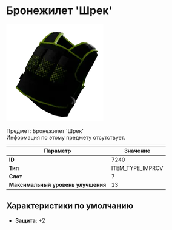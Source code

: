 # Бронежилет 'Шрек'

![Item Image](../img/7240.webp?raw=true)

Предмет: Бронежилет 'Шрек'<br>Информация по этому предмету отсутствует.


| Параметр | Значение |
|----------|----------|
| **ID** | 7240 |
| **Тип** | ITEM_TYPE_IMPROV |
| **Слот** | 7 |
| **Максимальный уровень улучшения** | 13 |

## Характеристики по умолчанию

- **Защита**: +2

